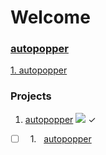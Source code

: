 # Welcome

<h3><a href="https://github.com/lyndskg/autopopper">autopopper</a></h3>

[1. autopopper](https://github.com/lyndskg/autopopper)

### Projects

1. [autopopper](https://github.com/lyndskg/autopopper) ![](https://geps.dev/progress/100) ✓
 - [ ] &nbsp; 1. &nbsp; <a href="https://github.com/lyndskg/autopopper">autopopper</a></h3>

